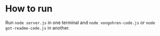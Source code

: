 
# How to run

Run `node server.js` in one terminal and `node vongohren-code.js` or `node got-readme-code.js` in another.
